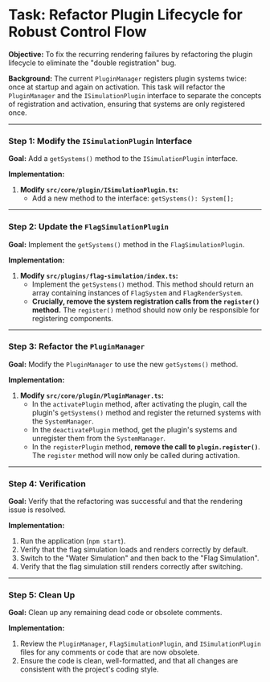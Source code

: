 # Task: Refactor Plugin Lifecycle for Robust Control Flow

**Objective:** To fix the recurring rendering failures by refactoring the plugin lifecycle to eliminate the "double registration" bug.

**Background:** The current `PluginManager` registers plugin systems twice: once at startup and again on activation. This task will refactor the `PluginManager` and the `ISimulationPlugin` interface to separate the concepts of registration and activation, ensuring that systems are only registered once.

--- 

### Step 1: Modify the `ISimulationPlugin` Interface

**Goal:** Add a `getSystems()` method to the `ISimulationPlugin` interface.

**Implementation:**

1.  **Modify `src/core/plugin/ISimulationPlugin.ts`:**
    *   Add a new method to the interface: `getSystems(): System[];`

--- 

### Step 2: Update the `FlagSimulationPlugin`

**Goal:** Implement the `getSystems()` method in the `FlagSimulationPlugin`.

**Implementation:**

1.  **Modify `src/plugins/flag-simulation/index.ts`:**
    *   Implement the `getSystems()` method. This method should return an array containing instances of `FlagSystem` and `FlagRenderSystem`.
    *   **Crucially, remove the system registration calls from the `register()` method.** The `register()` method should now only be responsible for registering components.

--- 

### Step 3: Refactor the `PluginManager`

**Goal:** Modify the `PluginManager` to use the new `getSystems()` method.

**Implementation:**

1.  **Modify `src/core/plugin/PluginManager.ts`:**
    *   In the `activatePlugin` method, after activating the plugin, call the plugin's `getSystems()` method and register the returned systems with the `SystemManager`.
    *   In the `deactivatePlugin` method, get the plugin's systems and unregister them from the `SystemManager`.
    *   In the `registerPlugin` method, **remove the call to `plugin.register()`**. The `register` method will now only be called during activation.

--- 

### Step 4: Verification

**Goal:** Verify that the refactoring was successful and that the rendering issue is resolved.

**Implementation:**

1.  Run the application (`npm start`).
2.  Verify that the flag simulation loads and renders correctly by default.
3.  Switch to the "Water Simulation" and then back to the "Flag Simulation".
4.  Verify that the flag simulation still renders correctly after switching.

--- 

### Step 5: Clean Up

**Goal:** Clean up any remaining dead code or obsolete comments.

**Implementation:**

1.  Review the `PluginManager`, `FlagSimulationPlugin`, and `ISimulationPlugin` files for any comments or code that are now obsolete.
2.  Ensure the code is clean, well-formatted, and that all changes are consistent with the project's coding style.
